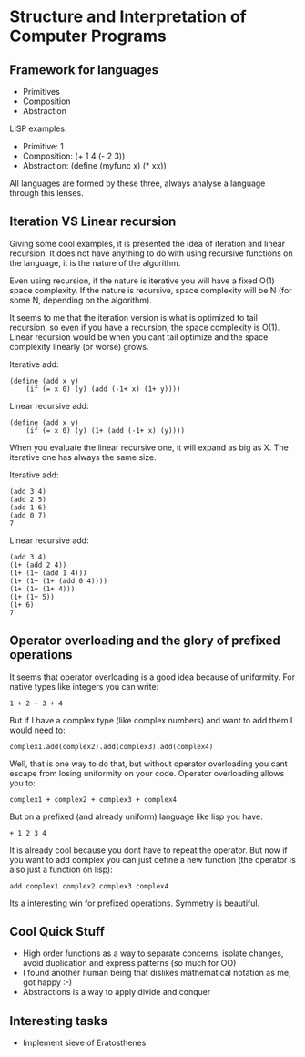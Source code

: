# Structure and Interpretation of Computer Programs 

## Framework for languages

* Primitives
* Composition
* Abstraction

LISP examples:

* Primitive: 1
* Composition: (+ 1 4 (- 2 3))
* Abstraction: (define (myfunc x) (* xx))

All languages are formed by these three, always analyse a language through this lenses.


## Iteration VS Linear recursion

Giving some cool examples, it is presented the idea of iteration and linear recursion.
It does not have anything to do with using recursive functions on the language, it is
the nature of the algorithm.

Even using recursion, if the nature is iterative you will have a fixed O(1) space
complexity. If the nature is recursive, space complexity will be N (for some N,
depending on the algorithm).

It seems to me that the iteration version is what is optimized to tail recursion, so even
if you have a recursion, the space complexity is O(1). Linear recursion would be when
you cant tail optimize and the space complexity linearly (or worse) grows.

Iterative add:

```
(define (add x y) 
    (if (= x 0) (y) (add (-1+ x) (1+ y))))
```

Linear recursive add:

```
(define (add x y) 
    (if (= x 0) (y) (1+ (add (-1+ x) (y))))
```

When you evaluate the linear recursive one, it will expand as big as X.
The iterative one has always the same size.

Iterative add:

```
(add 3 4)
(add 2 5)
(add 1 6)
(add 0 7)
7
```

Linear recursive add:

```
(add 3 4)
(1+ (add 2 4))
(1+ (1+ (add 1 4)))
(1+ (1+ (1+ (add 0 4))))
(1+ (1+ (1+ 4)))
(1+ (1+ 5))
(1+ 6)
7
```

## Operator overloading and the glory of prefixed operations

It seems that operator overloading is a good idea because of uniformity.
For native types like integers you can write:

```
1 + 2 + 3 + 4
```

But if I have a complex type (like complex numbers) and want to add them I would need to:

```
complex1.add(complex2).add(complex3).add(complex4)
```

Well, that is one way to do that, but without operator overloading you cant escape from
losing uniformity on your code. Operator overloading allows you to:

```
complex1 + complex2 + complex3 + complex4
```

But on a prefixed (and already uniform) language like lisp you have:

```
+ 1 2 3 4
```

It is already cool because you dont have to repeat the operator. But now if you want to
add complex you can just define a new function (the operator is also just a function on lisp):

```
add complex1 complex2 complex3 complex4
```

Its a interesting win for prefixed operations. Symmetry is beautiful.


## Cool Quick Stuff

* High order functions as a way to separate concerns, isolate changes, avoid duplication and express patterns (so much for OO)
* I found another human being that dislikes mathematical notation as me, got happy :-)
* Abstractions is a way to apply divide and conquer


## Interesting tasks

* Implement sieve of Eratosthenes
